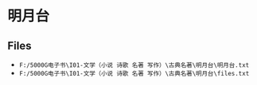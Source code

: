 # 明月台

## Files

- `F:/5000G电子书\I01-文学（小说 诗歌 名著 写作）\古典名著\明月台\明月台.txt`
- `F:/5000G电子书\I01-文学（小说 诗歌 名著 写作）\古典名著\明月台\files.txt`
